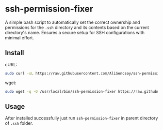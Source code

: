 # ssh-permission-fixer
A simple bash script to automatically set the correct ownership and permissions for the `.ssh` directory and its contents based on the current directory's name. Ensures a secure setup for SSH configurations with minimal effort.

## Install
cURL:
```bash
sudo curl -sL https://raw.githubusercontent.com/AliGencsoy/ssh-permission-fixer/refs/heads/main/ssh-permission-fixer -o /usr/local/bin/ssh-permission-fixer && sudo chmod +x /usr/local/bin/ssh-permission-fixer && sudo chown $(whoami):$(whoami) /usr/local/bin/ssh-permission-fixer
```

wget:
```bash
sudo wget -q -O /usr/local/bin/ssh-permission-fixer https://raw.githubusercontent.com/AliGencsoy/ssh-permission-fixer/refs/heads/main/ssh-permission-fixer && sudo chmod +x /usr/local/bin/ssh-permission-fixer && sudo chown $(whoami):$(whoami) /usr/local/bin/ssh-permission-fixer
```

## Usage
After installed successfully just run `ssh-permission-fixer` in parent directory of `.ssh` folder.
